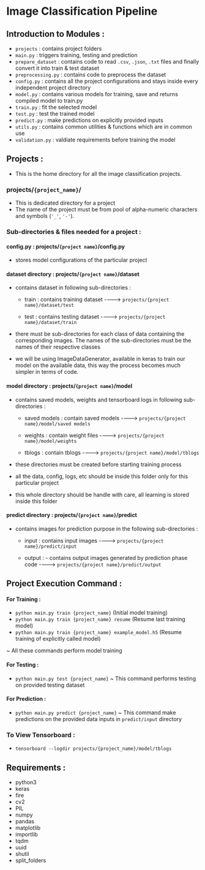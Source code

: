 # Image Classification Pipeline

## Introduction to Modules :
- `projects` : contains project folders 
- `main.py` : triggers training, testing and prediction
- `prepare_dataset` : contains code to read `.csv`, `.json`, `.txt` files and finally convert it into train & test dataset 
- `preprocessing.py` : contains code to preprocess the dataset
- `config.py` : contains all the project configurations and stays inside every independent project directory
- `model.py` : contains various models for training, save and returns compiled model to train.py
- `train.py` : fit the selected model
- `test.py` : test the trained model
- `predict.py` : make predictions on explicitly provided inputs
- `utils.py` : contains common utilities & functions which are in common use
- `validation.py` : valdiate requirements before training the model

## Projects :
- This is the home directory for all the image classification projects.

### projects/`{project_name}`/
- This is dedicated directory for a project
- The name of the project must be from pool of alpha-numeric characters and symbols (`'_'`, `'-'`).

### Sub-directories & files needed for a project :

#### config.py : projects/`{project name}`/config.py 
- stores model configurations of the particular project

#### dataset directory : projects/`{project name}`/dataset

- contains dataset in following sub-directories :

    - train :  contains training dataset  ----> `projects/{project name}/dataset/test`
    
    - test : contains testing dataset  ----> `projects/{project name}/dataset/train`

- there must be sub-directories for each class of data containing the corresponding images. The names of the sub-directories must be the names of their respective classes

- we will be using ImageDataGenerator, available in keras to train our model on the available data, this way the process becomes much simpler in terms of code.  

#### model directory : projects/`{project name}`/model

- contains saved models, weights and tensorboard logs in following sub-directories :

    - saved models : contain saved models  ----> `projects/{project name}/model/saved models`
    
    - weights : contain weight files  ----> `projects/{project name}/model/weights`
                    
    - tblogs : contain tblogs  ----> `projects/{project name}/model/tblogs`
                    

- these directories must be created before starting training process
- all the data, config, logs, etc should be inside this folder only for this particular project
- this whole directory should be handle with care, all learning is stored inside this folder

#### predict directory : projects/`{project name}`/predict

- contains images for prediction purpose in the following sub-directories :

    - input : contains input images  ---->  `projects/{project name}/predict/input`
                
    - output : - contains output images generated by prediction phase code   ----> `projects/{project name}/predict/output`


## Project Execution Command :

#### For Training : 
- `python main.py train {project_name}`                    (Initial model training)
- `python main.py train {project_name} resume`             (Resume last training model)
- `python main.py train {project_name} example_model.h5`   (Resume training of explicitly called model) 

~ All these commands perform model training

#### For Testing : 
- `python main.py test {project_name}`
~ This command performs testing on provided testing dataset

#### For Prediction : 
- `python main.py predict {project_name}`
~ This command make predictions on the provided data inputs in `predict/input` directory

### To View Tensorboard : 
- `tensorboard --logdir projects/{project_name}/model/tblogs`


## Requirements :
- python3
- keras
- fire
- cv2
- PIL
- numpy
- pandas
- matplotlib
- importlib
- tqdm
- uuid
- shutil
- split_folders